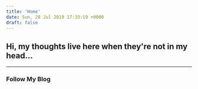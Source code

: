 ```yaml
---
title: 'Home'
date: Sun, 28 Jul 2019 17:33:19 +0000
draft: false
---
```


Hi, my thoughts live here when they're not in my head...
--------------------------------------------------------

* * *

### Follow My Blog